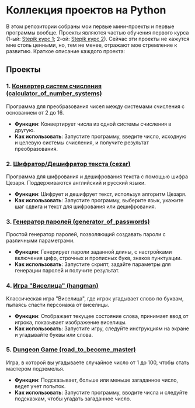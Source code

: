 # Коллекция проектов на Python

В этом репозитории собраны мои первые мини-проекты и первые программы вообще. Проекты являются частью обучения первого курса (1-ый: [Stepik курс 1](https://stepik.org/cert/1933646); 2-ой: [Stepik курс 2](https://stepik.org/cert/2021073)). Сейчас эти проекты не кажутся мне столь ценными, но, тем не менее, отражают мое стремление к развитию. Краткое описание каждого проекта:

## Проекты

### 1. [Конвертер систем счисления (calculator_of_number_systems)](https://github.com/yourusername/calculator_of_number_systems)

Программа для преобразования чисел между системами счисления с основанием от 2 до 16.

- **Функции**: Конвертирует числа из одной системы счисления в другую.
- **Как использовать**: Запустите программу, введите число, исходную и целевую системы счисления, и получите результат преобразования.

### 2. [Шифратор/Дешифратор текста (cezar)](https://github.com/IvanVito/Python/tree/main/cezar)

Программа для шифрования и дешифрования текста с помощью шифра Цезаря. Поддерживаются английский и русский языки.

- **Функции**: Шифрует и дешифрует текст, используя алгоритм Цезаря.
- **Как использовать**: Запустите программу, выберите язык, укажите шаг сдвига и текст для шифрования или дешифрования.

### 3. [Генератор паролей (generator_of_passwords)](https://github.com/IvanVito/Python/tree/main/generator_of_passwords)

Простой генератор паролей, позволяющий создавать пароли с различными параметрами.

- **Функции**: Генерирует пароли заданной длины, с настройками включения цифр, строчных и прописных букв, знаков пунктуации.
- **Как использовать**: Запустите скрипт, задайте параметры для генерации паролей и получите результат.

### 4. [Игра "Виселица" (hangman)](https://github.com/IvanVito/Python/tree/main/hangman)

Классическая игра "Виселица", где игрок угадывает слово по буквам, пытаясь спасти персонажа от виселицы.

- **Функции**: Отображает текущее состояние слова, принимает ввод от игрока, показывает изображение виселицы.
- **Как использовать**: Запустите игру, следуйте инструкциям на экране и угадывайте буквы или слова.

### 5. [Dungeon Game (road_to_become_master)](https://github.com/IvanVito/Python/tree/main/road_to_become_master)

Игра, в которой вы угадываете случайное число от 1 до 100, чтобы стать мастером подземелья.

- **Функции**: Подсказывает, больше или меньше загаданное число, ведет учет попыток.
- **Как использовать**: Запустите программу, вводите числа и следуйте подсказкам, чтобы угадать загаданное число.
